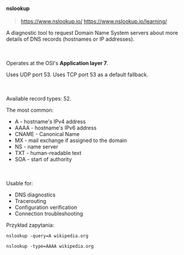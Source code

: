 #### nslookup

> https://www.nslookup.io/
> https://www.nslookup.io/learning/

A diagnostic tool to request Domain Name System servers about more details of DNS records (hostnames or IP addresses).  

<br/><br/>
Operates at the OSI's **Application layer 7**.

Uses UDP port 53.
Uses TCP port 53 as a default fallback.

<br/><br/>
Available record types: 52.

The most common:

- A - hostname's IPv4 address
- AAAA - hostname's IPv6 address
- CNAME - Canonical Name
- MX - mail exchange if assigned to the domain
- NS - name server
- TXT - human-readable text
- SOA - start of authority

<br/><br/>
Usable for:
- DNS diagnostics
- Tracerouting
- Configuration verification
- Connection troubleshooting

Przykład zapytania:

```
nslookup -query=A wikipedia.org
```

```
nslookup -type=AAAA wikipedia.org
```